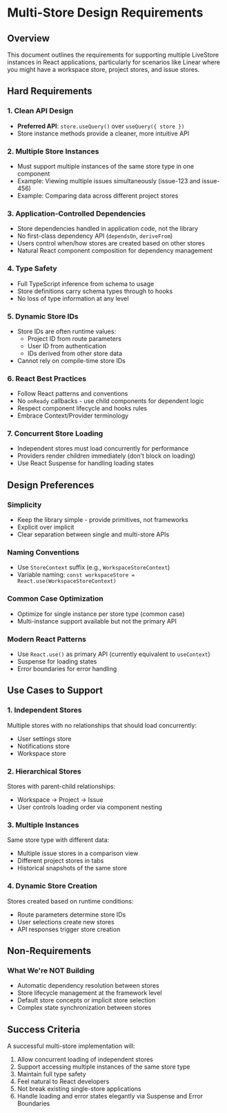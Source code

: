 # Multi-Store Design Requirements

## Overview

This document outlines the requirements for supporting multiple LiveStore instances in React applications, particularly for scenarios like Linear where you might have a workspace store, project stores, and issue stores.

## Hard Requirements

### 1. Clean API Design
- **Preferred API**: `store.useQuery()` over `useQuery({ store })`
- Store instance methods provide a cleaner, more intuitive API

### 2. Multiple Store Instances
- Must support multiple instances of the same store type in one component
- Example: Viewing multiple issues simultaneously (issue-123 and issue-456)
- Example: Comparing data across different project stores

### 3. Application-Controlled Dependencies
- Store dependencies handled in application code, not the library
- No first-class dependency API (`dependsOn`, `deriveFrom`)
- Users control when/how stores are created based on other stores
- Natural React component composition for dependency management

### 4. Type Safety
- Full TypeScript inference from schema to usage
- Store definitions carry schema types through to hooks
- No loss of type information at any level

### 5. Dynamic Store IDs
- Store IDs are often runtime values:
  - Project ID from route parameters
  - User ID from authentication
  - IDs derived from other store data
- Cannot rely on compile-time store IDs

### 6. React Best Practices
- Follow React patterns and conventions
- No `onReady` callbacks - use child components for dependent logic
- Respect component lifecycle and hooks rules
- Embrace Context/Provider terminology

### 7. Concurrent Store Loading
- Independent stores must load concurrently for performance
- Providers render children immediately (don't block on loading)
- Use React Suspense for handling loading states

## Design Preferences

### Simplicity
- Keep the library simple - provide primitives, not frameworks
- Explicit over implicit
- Clear separation between single and multi-store APIs

### Naming Conventions
- Use `StoreContext` suffix (e.g., `WorkspaceStoreContext`)
- Variable naming: `const workspaceStore = React.use(WorkspaceStoreContext)`

### Common Case Optimization
- Optimize for single instance per store type (common case)
- Multi-instance support available but not the primary API

### Modern React Patterns
- Use `React.use()` as primary API (currently equivalent to `useContext`)
- Suspense for loading states
- Error boundaries for error handling

## Use Cases to Support

### 1. Independent Stores
Multiple stores with no relationships that should load concurrently:
- User settings store
- Notifications store  
- Workspace store

### 2. Hierarchical Stores
Stores with parent-child relationships:
- Workspace → Project → Issue
- User controls loading order via component nesting

### 3. Multiple Instances
Same store type with different data:
- Multiple issue stores in a comparison view
- Different project stores in tabs
- Historical snapshots of the same store

### 4. Dynamic Store Creation
Stores created based on runtime conditions:
- Route parameters determine store IDs
- User selections create new stores
- API responses trigger store creation

## Non-Requirements

### What We're NOT Building
- Automatic dependency resolution between stores
- Store lifecycle management at the framework level
- Default store concepts or implicit store selection
- Complex state synchronization between stores

## Success Criteria

A successful multi-store implementation will:
1. Allow concurrent loading of independent stores
2. Support accessing multiple instances of the same store type
3. Maintain full type safety
4. Feel natural to React developers
5. Not break existing single-store applications
6. Handle loading and error states elegantly via Suspense and Error Boundaries